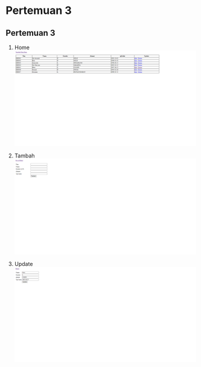 # Pertemuan 3

## Pertemuan 3

1. Home
   ![home](./Screenshot/Home.png)

2. Tambah
   ![tambah](./Screenshot/Tambah.png)

3. Update
   ![update](./Screenshot/Update.png)
